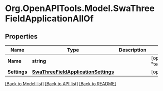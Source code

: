 # Org.OpenAPITools.Model.SwaThreeFieldApplicationAllOf

## Properties

Name | Type | Description | Notes
------------ | ------------- | ------------- | -------------
**Name** | **string** |  | [optional] [default to "template_swa3field"]
**Settings** | [**SwaThreeFieldApplicationSettings**](SwaThreeFieldApplicationSettings.md) |  | [optional] 

[[Back to Model list]](../README.md#documentation-for-models) [[Back to API list]](../README.md#documentation-for-api-endpoints) [[Back to README]](../README.md)

